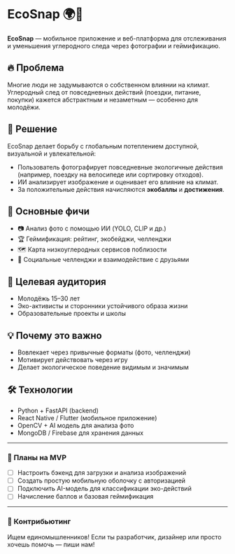 # EcoSnap 🌍📸

**EcoSnap** — мобильное приложение и веб-платформа для отслеживания и уменьшения углеродного следа через фотографии и геймификацию.

## 🔥 Проблема

Многие люди не задумываются о собственном влиянии на климат. Углеродный след от повседневных действий (поездки, питание, покупки) кажется абстрактным и незаметным — особенно для молодёжи.

## 🎯 Решение

EcoSnap делает борьбу с глобальным потеплением доступной, визуальной и увлекательной:

- Пользователь фотографирует повседневные экологичные действия (например, поездку на велосипеде или сортировку отходов).
- ИИ анализирует изображение и оценивает его влияние на климат.
- За положительные действия начисляются **экобаллы** и **достижения**.

## 🚀 Основные фичи

- 📷 Анализ фото с помощью ИИ (YOLO, CLIP и др.)
- 🏆 Геймификация: рейтинг, экобейджи, челленджи
- 🗺 Карта низкоуглеродных сервисов поблизости
- 🤝 Социальные челленджи и взаимодействие с друзьями

## 👥 Целевая аудитория

- Молодёжь 15–30 лет
- Эко-активисты и сторонники устойчивого образа жизни
- Образовательные проекты и школы

## 💡 Почему это важно

- Вовлекает через привычные форматы (фото, челленджи)
- Мотивирует действовать через игру
- Делает экологическое поведение видимым и значимым

## 🛠️ Технологии

- Python + FastAPI (backend)
- React Native / Flutter (мобильное приложение)
- OpenCV + AI модель для анализа фото
- MongoDB / Firebase для хранения данных

---

### 📅 Планы на MVP

- [ ] Настроить бэкенд для загрузки и анализа изображений
- [ ] Создать простую мобильную оболочку с авторизацией
- [ ] Подключить AI-модель для классификации эко-действий
- [ ] Начисление баллов и базовая геймификация

---

### 🤝 Контрибьютинг

Ищем единомышленников! Если ты разработчик, дизайнер или просто хочешь помочь — пиши нам!

